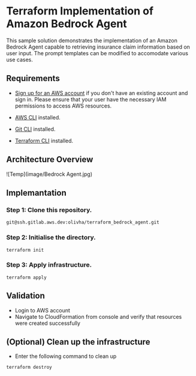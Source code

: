 # Terraform Implementation of Amazon Bedrock Agent 

This sample solution demonstrates the implementation of an Amazon Bedrock Agent capable to retrieving insurance claim information based on user input. The prompt templates can be modified to accomodate various use cases.

## Requirements

- [Sign up for an AWS account](https://portal.aws.amazon.com/gp/aws/developer/registration/index.html) if you don't have an existing account and sign in. Please ensure that your user have the necessary IAM permissions to access AWS resources.

- [AWS CLI](https://docs.aws.amazon.com/cli/latest/userguide/install-cliv2.html) installed.

- [Git CLI](https://git-scm.com/book/en/v2/Getting-Started-Installing-Git) installed.

- [Terraform CLI](https://learn.hashicorp.com/tutorials/terraform/install-cli?in=terraform/aws-get-started) installed.

## Architecture Overview
![Temp](image/Bedrock Agent.jpg)

## Implemantation

### Step 1: Clone this repository.
```
git@ssh.gitlab.aws.dev:olivha/terraform_bedrock_agent.git
```

### Step 2: Initialise the directory.
```
terraform init
```

### Step 3: Apply infrastructure.
```
terraform apply
```

## Validation
* Login to AWS account 
* Navigate to CloudFormation from console and verify that resources were created successfully

## (Optional) Clean up the infrastructure 
* Enter the following command to clean up
```
terraform destroy
```

